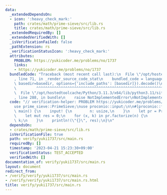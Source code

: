 ```yaml
---
data:
  _extendedDependsOn:
  - icon: ':heavy_check_mark:'
    path: crates/math/prime-sieve/src/lib.rs
    title: crates/math/prime-sieve/src/lib.rs
  _extendedRequiredBy: []
  _extendedVerifiedWith: []
  _isVerificationFailed: false
  _pathExtension: rs
  _verificationStatusIcon: ':heavy_check_mark:'
  attributes:
    PROBLEM: https://yukicoder.me/problems/no/1737
    links:
    - https://yukicoder.me/problems/no/1737
  bundledCode: "Traceback (most recent call last):\n  File \"/opt/hostedtoolcache/Python/3.11.3/x64/lib/python3.11/site-packages/onlinejudge_verify/documentation/build.py\"\
    , line 71, in _render_source_code_stat\n    bundled_code = language.bundle(stat.path,\
    \ basedir=basedir, options={'include_paths': [basedir]}).decode()\n          \
    \         ^^^^^^^^^^^^^^^^^^^^^^^^^^^^^^^^^^^^^^^^^^^^^^^^^^^^^^^^^^^^^^^^^^^^^^^^^^^^^^^^^\n\
    \  File \"/opt/hostedtoolcache/Python/3.11.3/x64/lib/python3.11/site-packages/onlinejudge_verify/languages/rust.py\"\
    , line 288, in bundle\n    raise NotImplementedError\nNotImplementedError\n"
  code: "// verification-helper: PROBLEM https://yukicoder.me/problems/no/1737\n\n\
    use prime_sieve::PrimeSieve;\nuse proconio::input;\n\n#[proconio::fastout]\nfn\
    \ main() {\n    input! {\n        n: usize,\n    }\n    let pr = PrimeSieve::new(n);\n\
    \    let mut res = 0;\n    for (x, k) in pr.factorize(n) {\n        res += x *\
    \ k;\n    }\n    println!(\"{}\", res);\n}\n"
  dependsOn:
  - crates/math/prime-sieve/src/lib.rs
  isVerificationFile: true
  path: verify/yuki1737/src/main.rs
  requiredBy: []
  timestamp: '2023-04-21 15:23:30+09:00'
  verificationStatus: TEST_ACCEPTED
  verifiedWith: []
documentation_of: verify/yuki1737/src/main.rs
layout: document
redirect_from:
- /verify/verify/yuki1737/src/main.rs
- /verify/verify/yuki1737/src/main.rs.html
title: verify/yuki1737/src/main.rs
---
```


